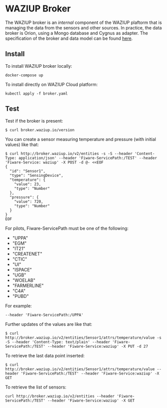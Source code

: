 
WAZIUP Broker
=============

The WAZIUP broker is an *internal* component of the WAZIUP plaftorm that is managing the data from the sensors and other sources.
In practice, the data broker is Orion, using a Mongo database and Cygnus as adapter.
The specification of the broker and data model can be found [here](broker_spec.md).

Install
-------

To install WAZIUP broker locally:
```
docker-compose up
```

To install directly on WAZIUP Cloud platform:

```
kubectl apply -f broker.yaml
```

Test
----

Test if the broker is present:
```
$ curl broker.waziup.io/version
```

You can create a sensor measuring temperature and pressure (with initial values) like that:
```
$ curl http://broker.waziup.io/v2/entities -s -S --header 'Content-Type: application/json' --header 'Fiware-ServicePath:/TEST' --header 'Fiware-Service: waziup' -X POST -d @- <<EOF
{
  "id": "Sensor1",
  "type": "SensingDevice",
  "temperature": {
    "value": 23,
    "type": "Number"
  },
  "pressure": {
    "value": 720,
    "type": "Number"
  }
}
EOF
```

For pilots, Fiware-ServicePath must be one of the following:
- "UPPA"
- "EGM"
- "IT21"
- "CREATENET"
- "CTIC"
- "UI"
- "ISPACE"
- "UGB"
- "WOELAB" 
- "FARMERLINE"
- "C4A"
- "PUBD" 

For example:
```
--header 'Fiware-ServicePath:/UPPA'
```


Further updates of the values are like that:
```
$ curl http://broker.waziup.io/v2/entities/Sensor1/attrs/temperature/value -s -S --header 'Content-Type: text/plain' --header 'Fiware-ServicePath:/TEST' --header 'Fiware-Service:waziup' -X PUT -d 27
```

To retrieve the last data point inserted:
```
$ curl http://broker.waziup.io/v2/entities/Sensor1/attrs/temperature/value --header 'Fiware-ServicePath:/TEST' --header 'Fiware-Service:waziup' -X GET
```

To retrieve the list of sensors:
```
curl http://broker.waziup.io/v2/entities --header 'Fiware-ServicePath:/TEST' --header 'Fiware-Service:waziup' -X GET
```
